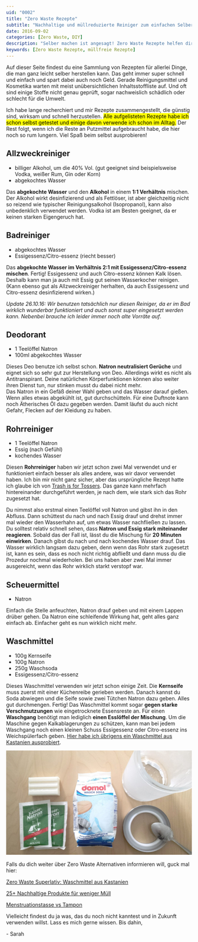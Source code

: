 ```yaml
---
uid: "0002"
title: "Zero Waste Rezepte"
subtitle: "Nachhaltige und müllreduzierte Reiniger zum einfachen Selbermachen"
date: 2016-09-02
categories: [Zero Waste, DIY]
description: "Selber machen ist angesagt! Zero Waste Rezepte helfen dir dabei weniger Müll zu produzieren und weniger schädliche Stoffe in die Umwelt zu entlassen."
keywords: [Zero Waste Rezepte, müllfreie Rezepte]
---
```

Auf dieser Seite findest du eine Sammlung von Rezepten für allerlei Dinge, die man ganz leicht selber herstellen kann. Das geht immer super schnell und einfach und spart dabei auch noch Geld. Gerade Reinigungsmittel und Kosmetika warten mit meist unübersichtlichen Inhaltsstoffliste auf. Und oft sind einige Stoffe nicht genau geprüft, sogar nachweislich schädlich oder schlecht für die Umwelt.

Ich habe lange recherchiert und mir Rezepte zusammengestellt, die günstig sind, wirksam und schnell herzustellen. <mark>Alle aufgelisteten Rezepte habe ich schon selbst getestet und einige davon verwende ich schon im Alltag.</mark> Der Rest folgt, wenn ich die Reste an Putzmittel aufgebraucht habe, die hier noch so rum lungern. Viel Spaß beim selbst ausprobieren!

## Allzweckreiniger
  * billiger Alkohol, um die 40% Vol. (gut geeignet sind beispielsweise Vodka, weißer Rum, Gin oder Korn)
  * abgekochtes Wasser

Das **abgekochte Wasser** und den **Alkohol** in einem **1:1 Verhältnis** mischen. Der Alkohol wirkt desinfizierend und als Fettlöser, ist aber gleichzeitig nicht so reizend wie typischer Reinigungsalkohol (Isopropanol), kann also unbedenklich verwendet werden. Vodka ist am Besten geeignet, da er keinen starken Eigengeruch hat.

## Badreiniger
  * abgekochtes Wasser
  * Essigessenz/Citro-essenz (riecht besser)

Das **abgekochte Wasser im Verhältnis 2:1 mit Essigessenz/Citro-essenz mischen**. Fertig! Essigessenz und auch Citro-essenz können Kalk lösen. Deshalb kann man ja auch mit Essig gut seinen Wasserkocher reinigen. (Kann ebenso gut als Allzweckreiniger herhalten, da auch Essigessenz und Citro-essenz desinfizierend wirken.)

*Update 26.10.16: Wir benutzen tatsächlich nur diesen Reiniger, da er im Bad wirklich wunderbar funktioniert und auch sonst super eingesetzt werden kann. Nebenbei brauche ich leider immer noch alte Vorräte auf*.

## Deodorant
  * 1 Teelöffel Natron
  * 100ml abgekochtes Wasser

Dieses Deo benutze ich selbst schon. **Natron neutralisiert Gerüche** und eignet sich so sehr gut zur Herstellung von Deo. Allerdings wirkt es nicht als Antitranspirant. Deine natürlichen Körperfunktionen können also weiter ihren Dienst tun, nur stinken musst du dabei nicht mehr.  
Das Natron in ein Gefäß deiner Wahl geben und das Wasser darauf gießen. Wenn alles etwas abgekühlt ist, gut durchschütteln. Für eine Duftnote kann noch Ätherisches Öl dazu gegeben werden. Damit läufst du auch nicht Gefahr, Flecken auf der Kleidung zu haben.

## Rohrreiniger
  * 1 Teelöffel Natron
  * Essig (nach Gefühl)
  * kochendes Wasser

Diesen **Rohrreiniger** haben wir jetzt schon zwei Mal verwendet und er funktioniert einfach besser als alles andere, was wir davor verwendet haben. Ich bin mir nicht ganz sicher, aber das ursprüngliche Rezept hatte ich glaube ich von [Trash is for Tossers](http://trashisfortossers.com/). Das ganze kann mehrfach hintereinander durchgeführt werden, je nach dem, wie stark sich das Rohr zugesetzt hat.  

Du nimmst also erstmal einen Teelöffel voll Natron und gibst ihn in den Abfluss. Dann schüttest du nach und nach Essig drauf und drehst immer mal wieder den Wasserhahn auf, um etwas Wasser nachfließen zu lassen. Du solltest relativ schnell sehen, dass **Natron und Essig stark miteinander reagieren**. Sobald das der Fall ist, lässt du die Mischung für **20 Minuten einwirken**. Danach gibst du nach und nach kochendes Wasser drauf. Das Wasser wirklich langsam dazu geben, denn wenn das Rohr stark zugesetzt ist, kann es sein, dass es noch nicht richtig abfließt und dann muss du die Prozedur nochmal wiederholen. Bei uns haben aber zwei Mal immer ausgereicht, wenn das Rohr wirklich starkt verstopf war.

## Scheuermittel
  * Natron

Einfach die Stelle anfeuchten, Natron drauf geben und mit einem Lappen drüber gehen. Da Natron eine schleifende Wirkung hat, geht alles ganz einfach ab. Einfacher geht es nun wirklich nicht mehr.

## Waschmittel
  * 100g Kernseife
  * 100g Natron
  * 250g Waschsoda
  * Essigessenz/Citro-essenz

Dieses Waschmittel verwenden wir jetzt schon einige Zeit. Die **Kernseife** muss zuerst mit einer Küchenreibe gerieben werden. Danach kannst du Soda abwiegen und die Seife sowie zwei Tütchen Natron dazu geben. Alles gut durchmengen. Fertig! Das Waschmittel kommt sogar **gegen starke Verschmutzungen** wie eingetrocknete Essensreste an. Für einen **Waschgang** benötigt man lediglich **einen Esslöffel der Mischung**. Um die Maschine gegen Kalkablagerungen zu schützen, kann man bei jedem Waschgang noch einen kleinen Schuss Essigessenz oder Citro-essenz ins Weichspülerfach geben. [Hier habe ich übrigens ein Waschmittel aus Kastanien ausprobiert](/blog/zero-waste-superlativ-waschmittel-aus-kastanien).

![Selbst gemachtes Waschmittel](/assets/inpost-images/2016/2016-09-02-selbst-gemachtes-waschmittel.jpg "© {{ site.title }}")

Falls du dich weiter über Zero Waste Alternativen informieren will, guck mal hier:

[Zero Waste Superlativ: Waschmittel aus Kastanien](/blog/zero-waste-superlativ-waschmittel-aus-kastanien)

[25+ Nachhaltige Produkte für weniger Müll](/blog/nachhaltige-produkte-zur-muellreduzierung)

[Menstruationstasse vs Tampon](/blog/menstruationstasse-vs-tampon)

Vielleicht findest du ja was, das du noch nicht kanntest und in Zukunft verwenden willst. Lass es mich gerne wissen. Bis dahin,

\- Sarah
